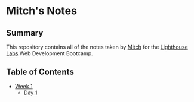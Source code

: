 # Mitch's Notes
## Summary
This repository contains all of the notes taken by [Mitch](https://github.com/MitchWAldrich) for the [Lighthouse Labs](https://www.lighthouselabs.ca/) Web Development Bootcamp.

## Table of Contents
* [Week 1](/Week_1)
  * [Day 1](/Week_1/Day_1)

